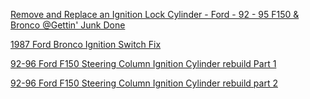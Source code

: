 [Remove and Replace an Ignition Lock Cylinder - Ford - 92 - 95 F150 & Bronco @Gettin' Junk Done](https://youtu.be/lrjkvDOEIaQ)

[1987 Ford Bronco Ignition Switch Fix](https://youtu.be/ndSekLS3rc8)

[92-96 Ford F150 Steering Column Ignition Cylinder rebuild Part 1](https://youtu.be/TvYEZEh28OU)

[92-96 Ford F150 Steering Column Ignition Cylinder rebuild part 2](https://youtu.be/lgmZ8pf23V8)
